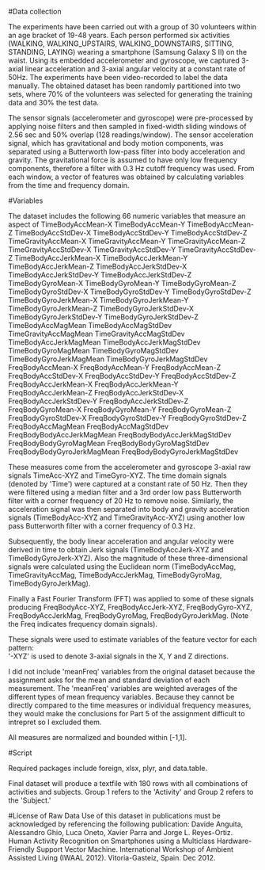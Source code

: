 #Data collection

The experiments have been carried out with a group of 30 volunteers within an age bracket of 19-48 years. Each person performed six activities (WALKING, WALKING_UPSTAIRS, WALKING_DOWNSTAIRS, SITTING, STANDING, LAYING) wearing a smartphone (Samsung Galaxy S II) on the waist. Using its embedded accelerometer and gyroscope, we captured 3-axial linear acceleration and 3-axial angular velocity at a constant rate of 50Hz. The experiments have been video-recorded to label the data manually. The obtained dataset has been randomly partitioned into two sets, where 70% of the volunteers was selected for generating the training data and 30% the test data. 

The sensor signals (accelerometer and gyroscope) were pre-processed by applying noise filters and then sampled in fixed-width sliding windows of 2.56 sec and 50% overlap (128 readings/window). The sensor acceleration signal, which has gravitational and body motion components, was separated using a Butterworth low-pass filter into body acceleration and gravity. The gravitational force is assumed to have only low frequency components, therefore a filter with 0.3 Hz cutoff frequency was used. From each window, a vector of features was obtained by calculating variables from the time and frequency domain.

#Variables

The dataset includes the following 66 numeric variables that measure an aspect of 
TimeBodyAccMean-X 
TimeBodyAccMean-Y 
TimeBodyAccMean-Z 
TimeBodyAccStdDev-X 
TimeBodyAccStdDev-Y 
TimeBodyAccStdDev-Z 
TimeGravityAccMean-X 
TimeGravityAccMean-Y 
TimeGravityAccMean-Z 
TimeGravityAccStdDev-X 
TimeGravityAccStdDev-Y 
TimeGravityAccStdDev-Z 
TimeBodyAccJerkMean-X 
TimeBodyAccJerkMean-Y 
TimeBodyAccJerkMean-Z 
TimeBodyAccJerkStdDev-X 
TimeBodyAccJerkStdDev-Y 
TimeBodyAccJerkStdDev-Z 
TimeBodyGyroMean-X 
TimeBodyGyroMean-Y 
TimeBodyGyroMean-Z 
TimeBodyGyroStdDev-X 
TimeBodyGyroStdDev-Y 
TimeBodyGyroStdDev-Z 
TimeBodyGyroJerkMean-X 
TimeBodyGyroJerkMean-Y 
TimeBodyGyroJerkMean-Z 
TimeBodyGyroJerkStdDev-X 
TimeBodyGyroJerkStdDev-Y 
TimeBodyGyroJerkStdDev-Z 
TimeBodyAccMagMean 
TimeBodyAccMagStdDev 
TimeGravityAccMagMean 
TimeGravityAccMagStdDev 
TimeBodyAccJerkMagMean 
TimeBodyAccJerkMagStdDev 
TimeBodyGyroMagMean 
TimeBodyGyroMagStdDev 
TimeBodyGyroJerkMagMean 
TimeBodyGyroJerkMagStdDev 
FreqBodyAccMean-X 
FreqBodyAccMean-Y 
FreqBodyAccMean-Z 
FreqBodyAccStdDev-X 
FreqBodyAccStdDev-Y 
FreqBodyAccStdDev-Z 
FreqBodyAccJerkMean-X 
FreqBodyAccJerkMean-Y 
FreqBodyAccJerkMean-Z 
FreqBodyAccJerkStdDev-X 
FreqBodyAccJerkStdDev-Y 
FreqBodyAccJerkStdDev-Z 
FreqBodyGyroMean-X 
FreqBodyGyroMean-Y 
FreqBodyGyroMean-Z 
FreqBodyGyroStdDev-X 
FreqBodyGyroStdDev-Y 
FreqBodyGyroStdDev-Z 
FreqBodyAccMagMean 
FreqBodyAccMagStdDev 
FreqBodyBodyAccJerkMagMean 
FreqBodyBodyAccJerkMagStdDev 
FreqBodyBodyGyroMagMean 
FreqBodyBodyGyroMagStdDev 
FreqBodyBodyGyroJerkMagMean 
FreqBodyBodyGyroJerkMagStdDev

These measures come from the accelerometer and gyroscope 3-axial raw signals TimeAcc-XYZ and TimeGyro-XYZ. The time domain signals (denoted by 'Time') were captured at a constant rate of 50 Hz. Then they were filtered using a median filter and a 3rd order low pass Butterworth filter with a corner frequency of 20 Hz to remove noise. Similarly, the acceleration signal was then separated into body and gravity acceleration signals (TimeBodyAcc-XYZ and TimeGravityAcc-XYZ) using another low pass Butterworth filter with a corner frequency of 0.3 Hz. 

Subsequently, the body linear acceleration and angular velocity were derived in time to obtain Jerk signals (TimeBodyAccJerk-XYZ and TimeBodyGyroJerk-XYZ). Also the magnitude of these three-dimensional signals were calculated using the Euclidean norm (TimeBodyAccMag, TimeGravityAccMag, TimeBodyAccJerkMag, TimeBodyGyroMag, TimeBodyGyroJerkMag). 

Finally a Fast Fourier Transform (FFT) was applied to some of these signals producing FreqBodyAcc-XYZ, FreqBodyAccJerk-XYZ, FreqBodyGyro-XYZ, FreqBodyAccJerkMag, FreqBodyGyroMag, FreqBodyGyroJerkMag. (Note the Freq indicates frequency domain signals). 

These signals were used to estimate variables of the feature vector for each pattern:  
'-XYZ' is used to denote 3-axial signals in the X, Y and Z directions.

I did not include 'meanFreq' variables from the original dataset because the assignment asks for the mean and standard deviation of each measurement. The 'meanFreq' variables are weighted averages of the different types of mean frequency variables. Because they cannot be directly compared to the time measures or individual frequency measures, they would make the conclusions for Part 5 of the assignment difficult to intrepret so I excluded them.

All measures are normalized and bounded within [-1,1].

#Script

Required packages include foreign, xlsx, plyr, and data.table.

Final dataset will produce a textfile with 180 rows with all combinations of activities and subjects. Group 1 refers to the 'Activity' and Group 2 refers to the 'Subject.'


#License of Raw Data
Use of this dataset in publications must be acknowledged by referencing the following publication:
Davide Anguita, Alessandro Ghio, Luca Oneto, Xavier Parra and Jorge L. Reyes-Ortiz. Human Activity Recognition on Smartphones using a Multiclass Hardware-Friendly Support Vector Machine. International Workshop of Ambient Assisted Living (IWAAL 2012). Vitoria-Gasteiz, Spain. Dec 2012.
